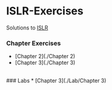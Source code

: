 # ISLR-Exercises
Solutions to [ISLR](https://www-bcf.usc.edu/~gareth/ISL/)
### Chapter Exercises
* [Chapter 2](./Chapter 2)
* [Chapter 3](./Chapter 3)
<br>
### Labs
* [Chapter 3](./Lab/Chapter 3)

